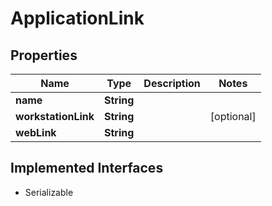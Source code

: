 

# ApplicationLink


## Properties

Name | Type | Description | Notes
------------ | ------------- | ------------- | -------------
**name** | **String** |  | 
**workstationLink** | **String** |  |  [optional]
**webLink** | **String** |  | 


## Implemented Interfaces

* Serializable


